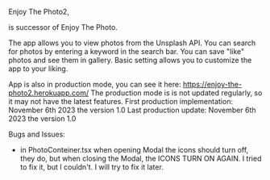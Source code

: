 Enjoy The Photo2,

is successor of Enjoy The Photo.

The app allows you to view photos from the Unsplash API. 
You can search for photos by entering a keyword in the search bar. 
You can save "like" photos and see them in gallery.
Basic setting allows you to customize the app to your liking.

App is also in production mode, you can see it here: https://enjoy-the-photo2.herokuapp.com/
The production mode is is not updated regularly, so it may not have the latest features.
First production implementation:  November 6th 2023 the version 1.0 
Last production update: November 6th 2023 the version 1.0 









Bugs and Issues:
- in PhotoConteiner.tsx when opening Modal the icons should turn off, they do, but when closing the Modal, the ICONS TURN ON AGAIN. I tried to fix it, but I couldn't. I will try to fix it later.